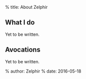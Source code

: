 % title: About Zelphir

## What I do

Yet to be written.

## Avocations

Yet to be written.

% author: Zelphir
% date: 2016-05-18
